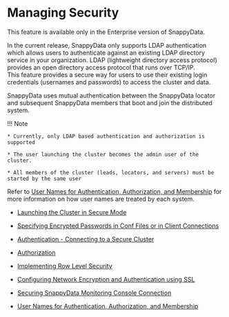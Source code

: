 # Managing Security

<ent>This feature is available only in the Enterprise version of SnappyData. </br></ent>

In the current release, SnappyData only supports LDAP authentication which allows users to authenticate against an existing LDAP directory service in your organization. LDAP (lightweight directory access protocol) provides an open directory access protocol that runs over TCP/IP. </br>This feature provides a secure way for users to use their existing login credentials (usernames and passwords) to access the cluster and data.

SnappyData uses mutual authentication between the SnappyData locator and subsequent SnappyData members that boot and join the distributed system. 

!!! Note
	
	* Currently, only LDAP based authentication and authorization is supported

	* The user launching the cluster becomes the admin user of the cluster.

	* All members of the cluster (leads, locators, and servers) must be started by the same user

<!--	* The Snappy cluster and the Spark cluster (smart connector mode) must be secure-->
Refer to [User Names for Authentication, Authorization, and Membership](user_names_for_authentication_authorization_and_membership.md#user-names) for more information on how user names are treated by each system.

* [Launching the Cluster in Secure Mode](launching_the_cluster_in_secure_mode.md)

* [Specifying Encrypted Passwords in Conf Files or in Client Connections](specify_encrypt_passwords_conf_client.md)

* [Authentication - Connecting to a Secure Cluster](authentication_connecting_to_a_secure_cluster.md)
 
* [Authorization](authorization.md)

* [Implementing Row Level Security](row_level_security.md)

* [Configuring Network Encryption and Authentication using SSL](configuring_network_encryption_and_authentication_using_ssl.md)

* [Securing SnappyData Monitoring Console Connection](../configuring_cluster/securinguiconnection.md)

* [User Names for Authentication, Authorization, and Membership](user_names_for_authentication_authorization_and_membership.md)

